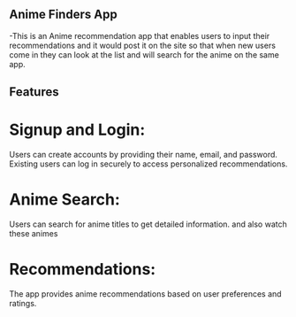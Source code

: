 ## Anime Finders App
-This is an Anime recommendation app that enables users to input their recommendations and it would post it on the site so that when new users come in they can look at the list and will search for the anime on the same app.


## Features

# Signup and Login:

Users can create accounts by providing their name, email, and password.
Existing users can log in securely to access personalized recommendations.

# Anime Search:

Users can search for anime titles to get detailed information. and also watch these animes 

# Recommendations:

The app provides anime recommendations based on user preferences and ratings.